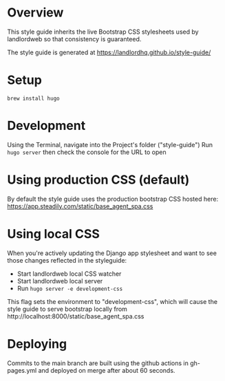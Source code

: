 # Overview
This style guide inherits the live Bootstrap CSS stylesheets used by landlordweb so that consistency is guaranteed.  

The style guide is generated at https://landlordhq.github.io/style-guide/

# Setup
`brew install hugo`

# Development
Using the Terminal, navigate into the Project's folder ("style-guide")
Run `hugo server` then check the console for the URL to open

# Using production CSS (default)
By default the style guide uses the production bootstrap CSS hosted here: https://app.steadily.com/static/base_agent_spa.css

# Using local CSS
When you're actively updating the Django app stylesheet and want to see those changes reflected in the styleguide:

- Start landlordweb local CSS watcher
- Start landlordweb local server
- Run `hugo server -e development-css`

This flag sets the environment to "development-css", which will cause the style guide to serve bootstrap locally from http://localhost:8000/static/base_agent_spa.css

# Deploying

Commits to the main branch are built using the github actions in gh-pages.yml and deployed on merge after about 60 seconds.
